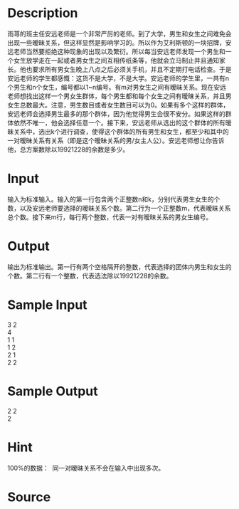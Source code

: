 
# Description

<div class="content"><p>雨荨的班主任安远老师是一个非常严厉的老师。到了大学，男生和女生之间难免会出现一些暧昧关系，但这样显然是影响学习的。所以作为艾利斯顿的一块招牌，安远老师当然要拒绝这种现象的出现以及繁衍。所以每当安远老师发现一个男生和一个女生放学走在一起或者男女生之间互相传纸条等，他就会立马制止并且通知家长。他也要求所有男女生晚上八点之后必须关手机，并且不定期打电话检查。于是安远老师的学生都感慨：这货不是大学，不是大学。安远老师的学生里，一共有n个男生和n个女生，编号都以1~n编号。有m对男女生之间有暧昧关系。现在安远老师想找出这样一个男女生群体，每个男生都和每个女生之间有暧昧关系，并且男女生总数最大。注意，男生数目或者女生数目可以为0。如果有多个这样的群体，安远老师会选择男生最多的那个群体，因为他觉得男生会很不安分。如果这样的群体依然不唯一，他会选择任意一个。接下来，安远老师从选出的这个群体的所有暧昧关系中，选出k个进行调查，使得这个群体的所有男生和女生，都至少和其中的一对暧昧关系有关系（即是这个暧昧关系的男/女主人公）。安远老师想让你告诉他，总方案数除以19921228的余数是多少。</p></div>

# Input

<div class="content"><p>输入为标准输入。输入的第一行包含两个正整数n和k，分别代表男生女生的个数，以及安远老师要选择的暧昧关系个数。第二行为一个正整数m，代表暧昧关系总个数。接下来m行，每行两个整数，代表一对有暧昧关系的男女生编号。</p></div>

# Output

<div class="content"><p>输出为标准输出。第一行有两个空格隔开的整数，代表选择的团体内男生和女生的个数。第二行有一个整数，代表选法除以19921228的余数。</p></div>

# Sample Input

<div class="content"><span class="sampledata">3 2 <br/>
4<br/>
1 1<br/>
1 2<br/>
2 1<br/>
2 2</span></div>

# Sample Output

<div class="content"><span class="sampledata">2 2<br/>
2</span></div>

# Hint

<div class="content"><p></p><p>100%的数据： <img alt="" border="0" src="source/bzoj/2162/img/aHR0cHM6Ly9seWRzeS5jb20vSnVkZ2VPbmxpbmUvaW1hZ2VzLzIxNjEuanBn.jpg"/> 同一对暧昧关系不会在输入中出现多次。</p><p></p></div>

# Source

<div class="content"><p><a href="problemset.php?search="></a></p></div>

